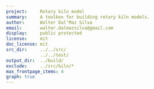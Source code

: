 ```yaml
---
project:     Rotary kiln model
summary:     A toolbox for building rotary kiln models.
author:      Walter Dal'Maz Silva
email:       walter.dalmazsilva@gmail.com
display:     public protected
license:     mit
doc_license: mit
src_dir:     ../../src/
             ../../test/
output_dir:  ../build/
exclude:     ../src/kiln/*
max_frontpage_items: 4
graph: true
---
```

